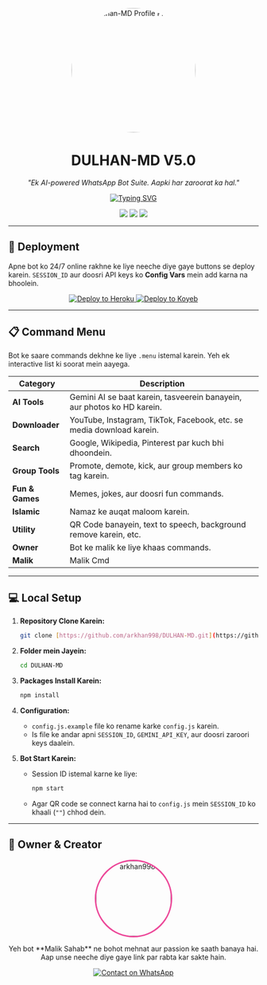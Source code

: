 <p align="center">
  <a href="https://github.com/arkhan998/DULHAN-MD">
    <img src="https://files.catbox.moe/wz96cv.jpg" alt="Dulhan-MD Profile Picture" width="250" style="border-radius: 50%;">
  </a>
</p>

<h1 align="center">DULHAN-MD V5.0</h1>

<p align="center">
  <i>"Ek AI-powered WhatsApp Bot Suite. Aapki har zaroorat ka hal."</i>
</p>

<p align="center">
  <a href="https://github.com/arkhan998/DULHAN-MD">
    <img src="https://readme-typing-svg.herokuapp.com?font=Poppins&size=22&color=E91E63&center=true&vCenter=true&width=650&lines=AI+Powered+by+Gemini+✨;+Advanced+Media+Downloader+Suite+📥;+Full+Group+Management+Tools+🛡️;+30%2B+Powerful+Commands+🚀" alt="Typing SVG">
  </a>
</p>

<p align="center">
    <a href="https://github.com/arkhan998/DULHAN-MD/stargazers"><img src="https://img.shields.io/github/stars/arkhan998/DULHAN-MD?style=for-the-badge&color=ff8300&logo=github"></a>
    <a href="https://github.com/arkhan998/DULHAN-MD/fork"><img src="https://img.shields.io/github/forks/arkhan998/DULHAN-MD?style=for-the-badge&color=55f28d&logo=github"></a>
    <a href="https://github.com/arkhan998/"><img src="https://img.shields.io/badge/Author-Malik%20Sahab-blue.svg?style=for-the-badge&logo=github"></a>
</p>

---

## 🚀 Deployment

Apne bot ko 24/7 online rakhne ke liye neeche diye gaye buttons se deploy karein. `SESSION_ID` aur doosri API keys ko **Config Vars** mein add karna na bhoolein.

<p align="center">
  <a href="https://heroku.com/deploy?template=https://github.com/arkhan998/DULHAN-MD">
    <img src="https://www.herokucdn.com/deploy/button.svg" alt="Deploy to Heroku">
  </a>
  <a href="https://www.koyeb.com/deploy?template=https://github.com/arkhan998/DULHAN-MD">
    <img src="https://www.koyeb.com/static/images/deploy/button.svg" alt="Deploy to Koyeb">
  </a>
</p>

---

## 📋 Command Menu

Bot ke saare commands dekhne ke liye `.menu` istemal karein. Yeh ek interactive list ki soorat mein aayega.

| Category     | Description                                             |
|--------------|---------------------------------------------------------|
| **AI Tools** | Gemini AI se baat karein, tasveerein banayein, aur photos ko HD karein.  |
| **Downloader** | YouTube, Instagram, TikTok, Facebook, etc. se media download karein. |
| **Search** | Google, Wikipedia, Pinterest par kuch bhi dhoondein.           |
| **Group Tools** | Promote, demote, kick, aur group members ko tag karein.   |
| **Fun & Games** | Memes, jokes, aur doosri fun commands.                    |
| **Islamic** | Namaz ke auqat maloom karein.                             |
| **Utility** | QR Code banayein, text to speech, background remove karein, etc. |
| **Owner** | Bot ke malik ke liye khaas commands.                      |
|**Malik**  |Malik Cmd
---

## 💻 Local Setup

1.  **Repository Clone Karein:**
    ```bash
    git clone [https://github.com/arkhan998/DULHAN-MD.git](https://github.com/arkhan998/DULHAN-MD.git)
    ```

2.  **Folder mein Jayein:**
    ```bash
    cd DULHAN-MD
    ```

3.  **Packages Install Karein:**
    ```bash
    npm install
    ```

4.  **Configuration:**
    * `config.js.example` file ko rename karke `config.js` karein.
    * Is file ke andar apni `SESSION_ID`, `GEMINI_API_KEY`, aur doosri zaroori keys daalein.

5.  **Bot Start Karein:**
    * Session ID istemal karne ke liye:
      ```bash
      npm start
      ```
    * Agar QR code se connect karna hai to `config.js` mein `SESSION_ID` ko khaali (`""`) chhod dein.

---

## 👑 Owner & Creator

<p align="center">
  <a href="https://github.com/arkhan998">
    <img src="https://github.com/arkhan998.png" width="150" alt="arkhan998" style="border-radius: 50%; border: 3px solid #ec4899;"/>
  </a>
</p>

<p align="center">
  Yeh bot **Malik Sahab** ne bohot mehnat aur passion ke saath banaya hai.
  <br>
  Aap unse neeche diye gaye link par rabta kar sakte hain.
</p>

<p align="center">
  <a href="https://wa.me/923322964709?text=Hello_Malik_Sahab_I_am_interested_in_your_bot_services">
    <img src="https://img.shields.io/badge/Contact%20on%20WhatsApp-%2325D366.svg?&style=for-the-badge&logo=whatsapp&logoColor=white" alt="Contact on WhatsApp">
  </a>
</p>
